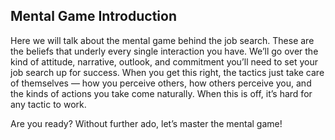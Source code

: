 ## Mental Game Introduction
Here we will talk about the mental game behind the job search. These are the beliefs that underly every single interaction you have. We’ll go over the kind of attitude, narrative, outlook, and commitment you’ll need to set your job search up for success. When you get this right, the tactics just take care of themselves — how you perceive others, how others perceive you, and the kinds of actions you take come naturally. When this is off, it’s hard for any tactic to work.

Are you ready? Without further ado, let’s master the mental game!


